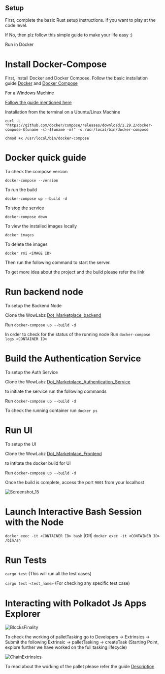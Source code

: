 ## Setup ##
First, complete the basic Rust setup instructions. If you want to play at the code level.

If No, then plz follow this simple guide to make your life easy :)

Run in Docker

# Install Docker-Compose

First, install Docker and Docker Compose. Follow the basic installation guide [Docker](https://docs.docker.com/engine/install/) and [Docker Compose](https://docs.docker.com/compose/install/)

For a Windows Machine

[Follow the guide mentioned here](https://docs.docker.com/desktop/windows/install/)

Installation from the terminal on a Ubuntu/Linux Machine 

`curl -L "https://github.com/docker/compose/releases/download/1.29.2/docker-compose-$(uname -s)-$(uname -m)" -o /usr/local/bin/docker-compose`

`chmod +x /usr/local/bin/docker-compose`

# Docker quick guide

To check the compose version

`docker-compose --version`

To run the build

`docker-compose up --build -d` 

To stop the service

`docker-compose down`

To view the installed images locally

`docker images`

To delete the images

`docker rmi <IMAGE ID>`

Then run the following command to start the server.

To get more idea about the project and the build please refer the link <To be added>

# Run backend node

To setup the Backend Node

Clone the WowLabz [Dot_Marketplace_backend](https://github.com/WowLabz/tasking_backend.git)

Run `docker-compose up --build -d`

In order to check for the status of the running node
Run `docker-compose logs <CONTAINER ID>`

# Build the Authentication Service

To setup the Auth Service

Clone the WowLabz [Dot_Marketplace_Authentication_Service](https://github.com/WowLabz/authentication_service.git)

to initiate the service run the following commands

Run `docker-compose up --build -d`

To check the running container run `docker ps`

# Run UI

To setup the UI

Clone the WowLabz [Dot_Marketplace_Frontend](https://github.com/WowLabz/tasking_frontend.git)

to intitate the docker build for UI

Run `docker-compose up --build -d`

Once the build is complete, access the port `9001` from your localhost

![Screenshot_15](https://user-images.githubusercontent.com/11945179/131972401-6a700ce1-d938-45e2-931d-a50986daac12.png)

# Launch Interactive Bash Session with the Node
    
`docker exec -it <CONTAINER ID> bash` |OR| `docker exec -it <CONTAINER ID> /bin/sh`
    
# Run Tests
    
`cargo test` (This will run all the test cases)
 
 `cargo test <test_name>` (For checking any specific test case)

# Interacting with Polkadot Js Apps Explorer
    
![BlocksFinality](https://user-images.githubusercontent.com/11945179/131971129-d166e10f-5efe-4d1a-8fab-082ba8a13a07.png)
    
To check the working of palletTasking go to Developers -> Extrinsics -> Submit the following Extrinsic -> palletTasking -> createTask (Starting Point, explore further we have worked on the full tasking lifecycle) 

![ChainExtrinsics](https://user-images.githubusercontent.com/11945179/131971070-580769be-7827-429e-8d9b-7216997813ca.png)
    
    
To read about the working of the pallet please refer the guide [Description](https://github.com/WowLabz/tasking_backend/tree/dev#readme)

